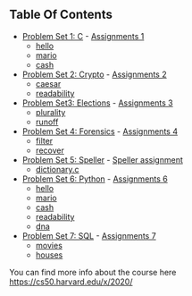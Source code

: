 ## Table Of Contents

- [Problem Set 1: C](pset1) - <a href='https://cs50.harvard.edu/x/2020/psets/1/'> Assignments 1</a>
  * [hello](pset1/hello)
  * [mario](pset1/mario/marioless)
  * [cash](pset1/cash)
- [Problem Set 2: Crypto](pset2) - <a href='https://cs50.harvard.edu/x/2020/psets/2/'> Assignments 2</a> 
  * [caesar](pset2)
  * [readability](pset2)
- [Problem Set3: Elections](pset3) - <a href='https://cs50.harvard.edu/x/2020/psets/3/'> Assignments 3</a> 
  * [plurality](pset3/plurality)
  * [runoff](pset3/runoff)
- [Problem Set 4: Forensics](pset4) - <a href='https://cs50.harvard.edu/x/2020/psets/4/'> Assignments 4</a> 
  * [filter](pset4/filter)
  * [recover](pset4/recover)
- [Problem Set 5: Speller](pset5/speller) - <a href='https://cs50.harvard.edu/x/2020/psets/5/speller/'> Speller assignment</a>
  * [dictionary.c](pset5/speller/dictionary.c)
- [Problem Set 6: Python](pset6/) - <a href='https://cs50.harvard.edu/x/2020/psets/6/'> Assignments 6</a>
  * [hello](pset6/hello.py)
  * [mario](pset6/mario.py)
  * [cash](pset6/cash.py)
  * [readability](pset6/readability.py)
  * [dna](pset6/dna)
- [Problem Set 7: SQL](pset7/) - <a href='https://cs50.harvard.edu/x/2020/psets/7/'> Assignments 7</a>
  * [movies](pset7/movies)
  * [houses](pset7/houses)

You can find more info about the course here
https://cs50.harvard.edu/x/2020/
